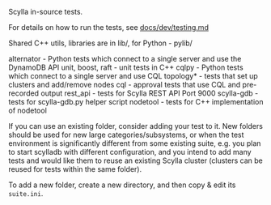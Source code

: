 Scylla in-source tests.

For details on how to run the tests, see [docs/dev/testing.md](../docs/dev/testing.md)

Shared C++ utils, libraries are in lib/, for Python - pylib/

alternator - Python tests which connect to a single server and use the DynamoDB API
unit, boost, raft - unit tests in C++
cqlpy - Python tests which connect to a single server and use CQL
topology* - tests that set up clusters and add/remove nodes
cql - approval tests that use CQL and pre-recorded output
rest\_api - tests for Scylla REST API Port 9000
scylla-gdb - tests for scylla-gdb.py helper script
nodetool - tests for C++ implementation of nodetool

If you can use an existing folder, consider adding your test to it.
New folders should be used for new large categories/subsystems, 
or when the test environment is significantly different from some existing
suite, e.g. you plan to start scylladb with different configuration,
and you intend to add many tests and would like them to reuse an existing
Scylla cluster (clusters can be reused for tests within the same folder).

To add a new folder, create a new directory, and then
copy & edit its `suite.ini`.


